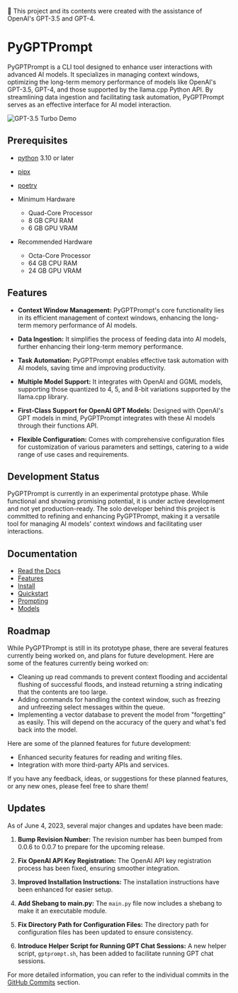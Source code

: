 📝 This project and its contents were created with the assistance of OpenAI's
GPT-3.5 and GPT-4.

# PyGPTPrompt

PyGPTPrompt is a CLI tool designed to enhance user interactions with advanced AI
models. It specializes in managing context windows, optimizing the long-term
memory performance of models like OpenAI's GPT-3.5, GPT-4, and those supported
by the llama.cpp Python API. By streamlining data ingestion and facilitating
task automation, PyGPTPrompt serves as an effective interface for AI model
interaction.

![GPT-3.5 Turbo Demo](docs/assets/gpt-3.5-turbo.gif)

## Prerequisites

- [python](https://www.python.org/) 3.10 or later
- [pipx](https://pypa.github.io/pipx/)
- [poetry](https://python-poetry.org/docs/)

- Minimum Hardware
    - Quad-Core Processor 
    - 8 GB CPU RAM
    - 6 GB GPU VRAM

- Recommended Hardware
    - Octa-Core Processor
    - 64 GB CPU RAM
    - 24 GB GPU VRAM

## Features

- **Context Window Management:** PyGPTPrompt's core functionality lies in its
  efficient management of context windows, enhancing the long-term memory
  performance of AI models.

- **Data Ingestion:** It simplifies the process of feeding data into AI models,
  further enhancing their long-term memory performance.

- **Task Automation:** PyGPTPrompt enables effective task automation with AI
  models, saving time and improving productivity.

- **Multiple Model Support:** It integrates with OpenAI and GGML models,
  supporting those quantized to 4, 5, and 8-bit variations supported by the
  llama.cpp library.

- **First-Class Support for OpenAI GPT Models:** Designed with OpenAI's GPT
  models in mind, PyGPTPrompt integrates with these AI models through their
  functions API.

- **Flexible Configuration:** Comes with comprehensive configuration files for
  customization of various parameters and settings, catering to a wide range of
  use cases and requirements.

## Development Status

PyGPTPrompt is currently in an experimental prototype phase. While functional
and showing promising potential, it is under active development and not yet
production-ready. The solo developer behind this project is committed to
refining and enhancing PyGPTPrompt, making it a versatile tool for managing AI
models' context windows and facilitating user interactions.

## Documentation

- [Read the Docs](docs/)
- [Features](docs/features.md)
- [Install](docs/install/)
- [Quickstart](docs/quickstart.md)
- [Prompting](docs/prompting/)
- [Models](docs/models/)

## Roadmap

While PyGPTPrompt is still in its prototype phase, there are several features
currently being worked on, and plans for future development. Here are some of
the features currently being worked on:

- Cleaning up read commands to prevent context flooding and accidental flushing
  of successful floods, and instead returning a string indicating that the
  contents are too large.
- Adding commands for handling the context window, such as freezing and
  unfreezing select messages within the queue.
- Implementing a vector database to prevent the model from "forgetting" as
  easily. This will depend on the accuracy of the query and what's fed back into
  the model.

Here are some of the planned features for future development:

- Enhanced security features for reading and writing files.
- Integration with more third-party APIs and services.

If you have any feedback, ideas, or suggestions for these planned features, or
any new ones, please feel free to share them!

## Updates

As of June 4, 2023, several major changes and updates have been made:

1. **Bump Revision Number:** The revision number has been bumped from 0.0.6 to
   0.0.7 to prepare for the upcoming release.

2. **Fix OpenAI API Key Registration:** The OpenAI API key registration process
   has been fixed, ensuring smoother integration.

3. **Improved Installation Instructions:** The installation instructions have
   been enhanced for easier setup.

4. **Add Shebang to main.py:** The `main.py` file now includes a shebang to make
   it an executable module.

5. **Fix Directory Path for Configuration Files:** The directory path for
   configuration files has been updated to ensure consistency.

6. **Introduce Helper Script for Running GPT Chat Sessions:** A new helper
   script, `gptprompt.sh`, has been added to facilitate running GPT chat
   sessions.

For more detailed information, you can refer to the individual commits in the
[GitHub Commits](https://github.com/teleprint-me/py.gpt.prompt/commits/main)
section.
